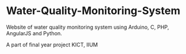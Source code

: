 # Water-Quality-Monitoring-System

Website of water quality monitoring system using Arduino, C, PHP, AngularJS and Python.

A part of final year project KICT, IIUM
